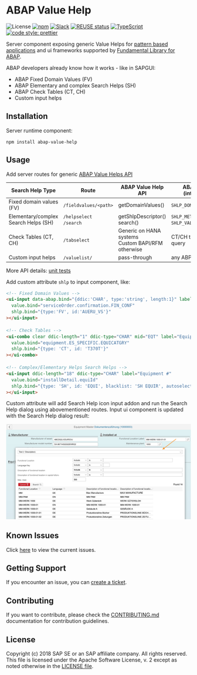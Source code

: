 # ABAP Value Help <!-- omit in toc -->

![License](https://img.shields.io/npm/l/abap-value-help)
[![npm](https://img.shields.io/npm/v/abap-value-help)](https://www.npmjs.com/package/abap-value-help)
[![Slack](https://img.shields.io/badge/slack-ui--fundamentals-blue.svg?logo=slack)](https://join.slack.com/t/ui-fundamentals/shared_invite/enQtNTIzOTU0Mzc2NTc5LWQzZWI5MWFhYjE5OTc4YzliN2JhOTc1ZjQxZTg1YjZiMWZiYzRkNjMwYzgyMmFkYmNhZDVjMWE5MDIzOWEzMmM)
[![REUSE status](https://api.reuse.software/badge/github.com/SAP/fundamental-tools)](https://api.reuse.software/info/github.com/SAP/fundamental-tools)
[![TypeScript](https://img.shields.io/badge/%3C%2F%3E-TypeScript-%230074c1.svg)](https://www.typescriptlang.org/)
[![code style: prettier](https://img.shields.io/badge/code_style-prettier-f8bc45.svg)](https://github.com/prettier/prettier)

Server component exposing generic Value Helps for [pattern based applications](https://github.com/SAP/fundamental-tools/blob/main/doc/app.md) and ui frameworks supported by [Fundamental Library for ABAP](https://github.com/SAP/fundamental-tools).

ABAP developers already know how it works - like in SAPGUI:

- ABAP Fixed Domain Values (FV)
- ABAP Elementary and complex Search Helps (SH)
- ABAP Check Tables (CT, CH)
- Custom input helps

## Installation

Server runtime component:

```shell
npm install abap-value-help
```

## Usage

Add server routes for generic [ABAP Value Helps API](https://github.com/SAP/fundamental-tools/blob/main/abap-value-input-help/abap-api/README.md)

| Search Help Type                     | Route                       | ABAP Value Help API                                  | ABAP API (internal)                       |
| ------------------------------------ | --------------------------- | ---------------------------------------------------- | ----------------------------------------- |
| Fixed domain values (FV)             | `/fieldvalues/<path>`       | getDomainValues()                                    | `SHLP_DOMVALUES_GET`                      |
| Elementary/complex Search Helps (SH) | `/helpselect`<br/>`/search` | getShlpDescriptor()<br>search()                      | `SHLP_METADATA_GET`<br/>`SHLP_VALUES_GET` |
| Check Tables (CT, CH)                | `/tabselect`                | Generic on HANA systems<br>Custom BAPI/RFM otherwise | CT/CH tables' query                       |
| Custom input helps                   | `/valuelist/`               | pass-through                                         | any ABP RFM                               |

More API details: [unit tests](https://github.com/SAP/fundamental-tools/tree/main/abap-value-help/tests)

Add custom attribute `shlp` to input component, like:

```html
<!-- Fixed Domain Values -->
<ui-input data-abap.bind="{ddic:'CHAR', type:'string', length:1}" label="Partial/Final Confirmation"
  value.bind="serviceOrder.confirmation.FIN_CONF"
  shlp.bind="{type:'FV', id:'AUERU_VS'}"
></ui-input>

<!-- Check Tables -->
<ui-combo clear ddic-length="1" ddic-type="CHAR" mid="EQT" label="Equipment category"
  value.bind="equipment.ES_SPECIFIC.EQUICATGRY"
  shlp.bind="{type: 'CT', id: 'T370T'}"
></ui-combo>

<!-- Complex/Elementary Helps Search Helps -->
<ui-input ddic-length="18" ddic-type="CHAR" label="Equipment #"
  value.bind="installDetail.equiId"
  shlp.bind="{type: 'SH', id: 'EQUI', blacklist: 'SH EQUIR', autoselect: 'SH EQUIT'}"
></ui-input>
```

Custom attribute will add Search Help icon input addon and run the Search Help dialog using abovementioned routes. Input ui component is updated with the Search Help dialog result:

![](https://raw.githubusercontent.com/SAP/fundamental-tools/main/abap-value-help/doc/assets/ValueInputHelpsDialog.jpg)

## Known Issues

Click [here](https://github.com/SAP/fundamental-tools/issues) to view the current issues.

## Getting Support

If you encounter an issue, you can [create a ticket](https://github.com/SAP/fundamental-tools/issues/new).

## Contributing

If you want to contribute, please check the [CONTRIBUTING.md](https://github.com/SAP/fundamental-tools#contributing) documentation for contribution guidelines.

## License

Copyright (c) 2018 SAP SE or an SAP affiliate company. All rights reserved. This file is licensed under the Apache Software License, v. 2 except as noted otherwise in the [LICENSE file](https://github.com/SAP/fundamental-tools#license).
